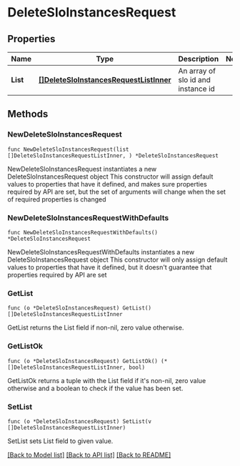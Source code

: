 # DeleteSloInstancesRequest

## Properties

Name | Type | Description | Notes
------------ | ------------- | ------------- | -------------
**List** | [**[]DeleteSloInstancesRequestListInner**](DeleteSloInstancesRequestListInner.md) | An array of slo id and instance id | 

## Methods

### NewDeleteSloInstancesRequest

`func NewDeleteSloInstancesRequest(list []DeleteSloInstancesRequestListInner, ) *DeleteSloInstancesRequest`

NewDeleteSloInstancesRequest instantiates a new DeleteSloInstancesRequest object
This constructor will assign default values to properties that have it defined,
and makes sure properties required by API are set, but the set of arguments
will change when the set of required properties is changed

### NewDeleteSloInstancesRequestWithDefaults

`func NewDeleteSloInstancesRequestWithDefaults() *DeleteSloInstancesRequest`

NewDeleteSloInstancesRequestWithDefaults instantiates a new DeleteSloInstancesRequest object
This constructor will only assign default values to properties that have it defined,
but it doesn't guarantee that properties required by API are set

### GetList

`func (o *DeleteSloInstancesRequest) GetList() []DeleteSloInstancesRequestListInner`

GetList returns the List field if non-nil, zero value otherwise.

### GetListOk

`func (o *DeleteSloInstancesRequest) GetListOk() (*[]DeleteSloInstancesRequestListInner, bool)`

GetListOk returns a tuple with the List field if it's non-nil, zero value otherwise
and a boolean to check if the value has been set.

### SetList

`func (o *DeleteSloInstancesRequest) SetList(v []DeleteSloInstancesRequestListInner)`

SetList sets List field to given value.



[[Back to Model list]](../README.md#documentation-for-models) [[Back to API list]](../README.md#documentation-for-api-endpoints) [[Back to README]](../README.md)



